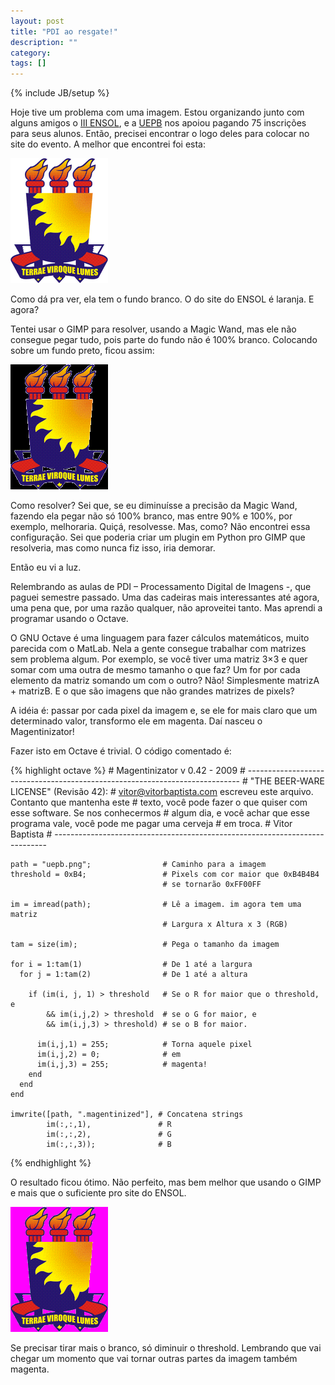 ```yaml
---
layout: post
title: "PDI ao resgate!"
description: ""
category: 
tags: []
---
```

{% include JB/setup %}

Hoje tive um problema com uma imagem. Estou organizando junto com alguns amigos
o [III ENSOL](http://www.ensol.org.br), e a [UEPB](http://www.uepb.edu.br) nos
apoiou pagando 75 inscrições para seus alunos. Então, precisei encontrar o logo
deles para colocar no site do evento. A melhor que encontrei foi esta:

![Logo da UEPB](/assets/media/uepb.png)

Como dá pra ver, ela tem o fundo branco. O do site do ENSOL é laranja. E agora?

Tentei usar o GIMP para resolver, usando a Magic Wand, mas ele não consegue
pegar tudo, pois parte do fundo não é 100% branco. Colocando sobre um fundo
preto, ficou assim:

![Logo da UEPB com fundo preto](/assets/media/uepb-fundopreto.png)

Como resolver? Sei que, se eu diminuísse a precisão da Magic Wand, fazendo ela
pegar não só 100% branco, mas entre 90% e 100%, por exemplo, melhoraria. Quiçá,
resolvesse. Mas, como? Não encontrei essa configuração. Sei que poderia criar
um plugin em Python pro GIMP que resolveria, mas como nunca fiz isso, iria
demorar.

Então eu vi a luz.

Relembrando as aulas de PDI – Processamento Digital de Imagens -, que paguei
semestre passado. Uma das cadeiras mais interessantes até agora, uma pena que,
por uma razão qualquer, não aproveitei tanto. Mas aprendi a programar usando o
Octave.

O GNU Octave é uma linguagem para fazer cálculos matemáticos, muito parecida
com o MatLab. Nela a gente consegue trabalhar com matrizes sem problema algum.
Por exemplo, se você tiver uma matriz 3×3 e quer somar com uma outra de mesmo
tamanho o que faz? Um for por cada elemento da matriz somando um com o outro?
Não! Simplesmente matrizA + matrizB. E o que são imagens que não grandes
matrizes de pixels?

A idéia é: passar por cada pixel da imagem e, se ele for mais claro que um
determinado valor, transformo ele em magenta. Daí nasceu o Magentinizator!

Fazer isto em Octave é trivial. O código comentado é:

{% highlight octave %}
    # Magentinizator v 0.42 - 2009
    # ----------------------------------------------------------------------------
    # "THE BEER-WARE LICENSE" (Revisão 42):
    # <vitor@vitorbaptista.com> escreveu este arquivo. Contanto que mantenha este 
    # texto, você pode fazer o que quiser com esse software. Se nos conhecermos
    # algum dia, e você achar que esse programa vale, você pode me pagar uma cerveja
    # em troca.
    #                                                               Vitor Baptista
    # ----------------------------------------------------------------------------
     
    path = "uepb.png";                # Caminho para a imagem
    threshold = 0xB4;                 # Pixels com cor maior que 0xB4B4B4
                                      # se tornarão 0xFF00FF
     
    im = imread(path);                # Lê a imagem. im agora tem uma matriz
                                      # Largura x Altura x 3 (RGB)
     
    tam = size(im);                   # Pega o tamanho da imagem
     
    for i = 1:tam(1)                  # De 1 até a largura
      for j = 1:tam(2)                # De 1 até a altura
     
        if (im(i, j, 1) > threshold   # Se o R for maior que o threshold, e
            && im(i,j,2) > threshold  # se o G for maior, e
            && im(i,j,3) > threshold) # se o B for maior.
     
          im(i,j,1) = 255;            # Torna aquele pixel
          im(i,j,2) = 0;              # em
          im(i,j,3) = 255;            # magenta!
        end
      end
    end
     
    imwrite([path, ".magentinized"], # Concatena strings
            im(:,:,1),               # R
            im(:,:,2),               # G
            im(:,:,3));              # B
{% endhighlight %}

O resultado ficou ótimo. Não perfeito, mas bem melhor que usando o GIMP e mais
que o suficiente pro site do ENSOL.

![Logo da UEPB com fundo magenta](/assets/media/uepbmagentinized.png)

Se precisar tirar mais o branco, só diminuir o threshold. Lembrando que vai
chegar um momento que vai tornar outras partes da imagem também magenta.
